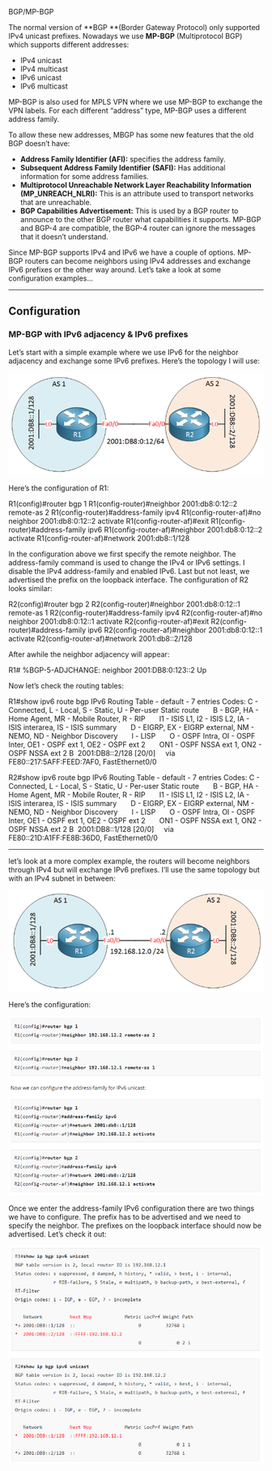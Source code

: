 BGP/MP-BGP

The normal version of **BGP **(Border Gateway Protocol) only supported IPv4 unicast prefixes. Nowadays we use **MP-BGP** (Multiprotocol BGP) which supports different addresses:

- IPv4 unicast
- IPv4 multicast
- IPv6 unicast
- IPv6 multicast

MP-BGP is also used for MPLS VPN where we use MP-BGP to exchange the VPN labels. For each different “address” type, MP-BGP uses a different address family.

To allow these new addresses, MBGP has some new features that the old BGP doesn’t have:

- **Address Family Identifier (AFI):** specifies the address family.
- **Subsequent Address Family Identifier (SAFI):** Has additional information for some address families.
- **Multiprotocol Unreachable Network Layer Reachability Information (MP_UNREACH_NLRI):** This is an attribute used to transport networks that are unreachable.
- **BGP Capabilities Advertisement:** This is used by a BGP router to announce to the other BGP router what capabilities it supports. MP-BGP and BGP-4 are compatible, the BGP-4 router can ignore the messages that it doesn’t understand.

Since MP-BGP supports IPv4 and IPv6 we have a couple of options. MP-BGP routers can become neighbors using IPv4 addresses and exchange IPv6 prefixes or the other way around. Let’s take a look at some configuration examples…

* * *

##

## Configuration

### MP-BGP with IPv6 adjacency & IPv6 prefixes

Let’s start with a simple example where we use IPv6 for the neighbor adjacency and exchange some IPv6 prefixes. Here’s the topology I will use:

![image.png](../_resources/b33452cc3ec43a4ee2182edaabc54b91.png)

Here’s the configuration of R1:

R1(config)#router bgp 1
R1(config-router)#neighbor 2001:db8:0:12::2 remote-as 2
R1(config-router)#address-family ipv4
R1(config-router-af)#no neighbor 2001:db8:0:12::2 activate
R1(config-router-af)#exit
R1(config-router)#address-family ipv6
R1(config-router-af)#neighbor 2001:db8:0:12::2 activate
R1(config-router-af)#network 2001:db8::1/128

In the configuration above we first specify the remote neighbor. The address-family command is used to change the IPv4 or IPv6 settings. I disable the IPv4 address-family and enabled IPv6. Last but not least, we advertised the prefix on the loopback interface. The configuration of R2 looks similar:

R2(config)#router bgp 2
R2(config-router)#neighbor 2001:db8:0:12::1 remote-as 1
R2(config-router)#address-family ipv4
R2(config-router-af)#no neighbor 2001:db8:0:12::1 activate
R2(config-router-af)#exit
R2(config-router)#address-family ipv6
R2(config-router-af)#neighbor 2001:db8:0:12::1 activate
R2(config-router-af)#network 2001:db8::2/128

After awhile the neighbor adjacency will appear:

R1#
%BGP-5-ADJCHANGE: neighbor 2001:DB8:0:123::2 Up

Now let’s check the routing tables:

R1#show ipv6 route bgp
IPv6 Routing Table - default - 7 entries
Codes: C - Connected, L - Local, S - Static, U - Per-user Static route
      B - BGP, HA - Home Agent, MR - Mobile Router, R - RIP
      I1 - ISIS L1, I2 - ISIS L2, IA - ISIS interarea, IS - ISIS summary
      D - EIGRP, EX - EIGRP external, NM - NEMO, ND - Neighbor Discovery
      l - LISP
      O - OSPF Intra, OI - OSPF Inter, OE1 - OSPF ext 1, OE2 - OSPF ext 2
      ON1 - OSPF NSSA ext 1, ON2 - OSPF NSSA ext 2
B  2001:DB8::2/128 [20/0]
    via FE80::217:5AFF:FEED:7AF0, FastEthernet0/0

R2#show ipv6 route bgp
IPv6 Routing Table - default - 7 entries
Codes: C - Connected, L - Local, S - Static, U - Per-user Static route
      B - BGP, HA - Home Agent, MR - Mobile Router, R - RIP
      I1 - ISIS L1, I2 - ISIS L2, IA - ISIS interarea, IS - ISIS summary
      D - EIGRP, EX - EIGRP external, NM - NEMO, ND - Neighbor Discovery
      l - LISP
      O - OSPF Intra, OI - OSPF Inter, OE1 - OSPF ext 1, OE2 - OSPF ext 2
      ON1 - OSPF NSSA ext 1, ON2 - OSPF NSSA ext 2
B  2001:DB8::1/128 [20/0]
    via FE80::21D:A1FF:FE8B:36D0, FastEthernet0/0

* * *

let’s look at a more complex example, the routers will become neighbors through IPv4 but will exchange IPv6 prefixes. I’ll use the same topology but with an IPv4 subnet in between:

![image.png](../_resources/23ac577489b94a2ab7602a9b9e9a0874.png)

Here’s the configuration:

![image.png](../_resources/33414704b5c2a9cef523481d1fd88ac9.png)

Once we enter the address-family IPv6 configuration there are two things we have to configure. The prefix has to be advertised and we need to specify the neighbor. The prefixes on the loopback interface should now be advertised. Let’s check it out:

![image.png](../_resources/0535cdcff212c07149158ab5667884b0.png)